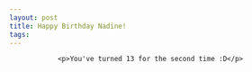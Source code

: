 ```yaml
---
layout: post
title: Happy Birthday Nadine!
tags:
---
```



                <p>You've turned 13 for the second time :D</p>

